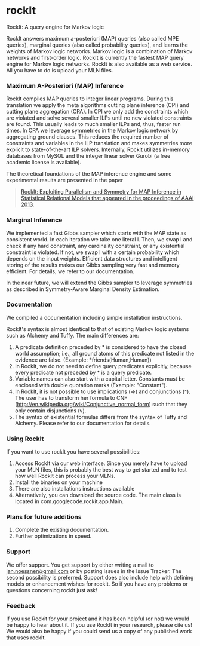 # rockIt
RockIt: A query engine for Markov logic

RockIt answers maximum a-posteriori (MAP) queries (also called MPE queries), marginal queries (also called probability queries), and learns the weights of Markov logic networks. Markov logic is a combination of Markov networks and first-order logic. RockIt is currently the fastest MAP query engine for Markov logic networks.
RockIt is also available as a web service. All you have to do is upload your MLN files.

### Maximum A-Posteriori (MAP) Inference

RockIt compiles MAP queries to integer linear programs. During this translation we apply the meta algorithms cutting plane 
inference (CPI) and cutting plane aggregation (CPA). In CPI we only add the constraints which are violated and solve several 
smaller ILPs until no new violated constraints are found. This usually leads to much smaller ILPs and, thus, faster run times. 
In CPA we leverage symmetries in the Markov logic network by aggregating ground clauses. This reduces the required number of 
constraints and variables in the ILP translation and makes symmetries more explicit to state-of-the-art ILP solvers. 
Internally, RockIt utilizes in-memory databases from MySQL and the integer linear solver Gurobi 
(a free academic license is available).

The theoretical foundations of the MAP inference engine and some experimental results are presented in the paper 
> [RockIt: Exploiting Parallelism and Symmetry for MAP Inference in Statistical Relational Models that appeared in the proceedings of AAAI 2013](https://www.aaai.org/ocs/index.php/WS/AAAIW13/paper/download/7049/6639).

### Marginal Inference

We implemented a fast Gibbs sampler which starts with the MAP state as consistent world. In each iteration we take one literal l. 
Then, we swap l and check if any hard constraint, any cardinality constraint, or any existential constraint is violated. 
If not, we swap l with a certain probability which depends on the input weights. Efficient data structures and intelligent 
storing of the results makes our Gibbs sampling very fast and memory efficient. For details, we refer to our documentation.

In the near future, we will extend the Gibbs sampler to leverage symmetries as described in Symmetry-Aware Marginal Density Estimation.

### Documentation

We compiled a documentation including simple installation instructions.

RockIt's syntax is almost identical to that of existing Markov logic systems such as Alchemy and Tuffy. The main differences are:

1.  A predicate definition preceded by * is considered to have the closed world assumption; i.e., all ground atoms of this predicate not listed in the evidence are false. (Example: *friends(Human,Human))
2.  In RockIt, we do not need to define query predicates explicitly, because every predicate not preceded by * is a query predicate.
3.  Variable names can also start with a capital letter. Constants must be enclosed with double quotation marks (Example: "Constant").
4.  In RockIt, it is not possible to use implications (=>) and conjunctions (^). The user has to transform her formula to CNF (http://en.wikipedia.org/wiki/Conjunctive_normal_form) such that they only contain disjunctions (v).
5.  The syntax of existential formulas differs from the syntax of Tuffy and Alchemy. Please refer to our documentation for details.

### Using RockIt

If you want to use rockIt you have several possibilities:

1. Access RockIt via our web interface. Since you merely have to upload your MLN files, this is probably the best way to get started and to test how well RockIt can process your MLNs.
2. Install the binaries on your machine
3. There are also installations instructions available
4. Alternatively, you can download the source code. The main class is located in com.googlecode.rockit.app.Main.

### Plans for future additions

1.  Complete the existing documentation.
2.  Further optimizations in speed.

### Support

We offer support. You get support by either writing a mail to jan.noessner@gmail.com or by posting issues in the Issue Tracker. 
The second possibility is preferred. 
Support does also include help with defining models or enhancement wishes for rockIt. 
So if you have any problems or questions concerning rockIt just ask!

### Feedback

If you use Rockit for your project and it has been helpful (or not) we would be happy to hear about it. If you use RockIt in your research, please cite us! We would also be happy if you could send us a copy of any published work that uses rockIt.
